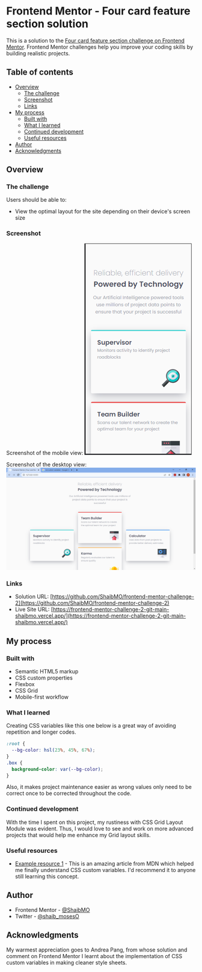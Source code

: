# Frontend Mentor - Four card feature section solution

This is a solution to the [Four card feature section challenge on Frontend Mentor](https://www.frontendmentor.io/challenges/four-card-feature-section-weK1eFYK). Frontend Mentor challenges help you improve your coding skills by building realistic projects.

## Table of contents

- [Overview](#overview)
  - [The challenge](#the-challenge)
  - [Screenshot](#screenshot)
  - [Links](#links)
- [My process](#my-process)
  - [Built with](#built-with)
  - [What I learned](#what-i-learned)
  - [Continued development](#continued-development)
  - [Useful resources](#useful-resources)
- [Author](#author)
- [Acknowledgments](#acknowledgments)

## Overview

### The challenge

Users should be able to:

- View the optimal layout for the site depending on their device's screen size

### Screenshot

Screenshot of the mobile view:
![](screenshots/mobile.png)

Screenshot of the desktop view:
![](screenshots/desktop.png)

### Links

- Solution URL: [https://github.com/ShaibMO/frontend-mentor-challenge-2](https://github.com/ShaibMO/frontend-mentor-challenge-2)
- Live Site URL: [https://frontend-mentor-challenge-2-git-main-shaibmo.vercel.app/](https://frontend-mentor-challenge-2-git-main-shaibmo.vercel.app/)

## My process

### Built with

- Semantic HTML5 markup
- CSS custom properties
- Flexbox
- CSS Grid
- Mobile-first workflow

### What I learned

Creating CSS variables like this one below is a great way of avoiding repetition and longer codes.

```css
:root {
  --bg-color: hsl(23%, 45%, 67%);
}
.box {
  background-color: var(--bg-color);
}
```

Also, it makes project maintenance easier as wrong values only need to be correct once to be corrected throughout the code.

### Continued development

With the time I spent on this project, my rustiness with CSS Grid Layout Module was evident. Thus, I would love to see and work on more advanced projects that would help me enhance my Grid layout skills.

### Useful resources

- [Example resource 1](https://developer.mozilla.org/en-US/docs/Web/CSS/Using_CSS_custom_properties) - This is an amazing article from MDN which helped me finally understand CSS custom variables. I'd recommend it to anyone still learning this concept.

## Author

- Frontend Mentor - [@ShaibMO](https://www.frontendmentor.io/profile/ShaibMO)
- Twitter - [@shaib_mosesO](https://www.twitter.com/shaib_mosesO)

## Acknowledgments

My warmest appreciation goes to Andrea Pang, from whose solution and comment on Frontend Mentor I learnt about the implementation of CSS custom variables in making cleaner style sheets.
